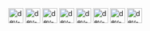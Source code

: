 <div style = "display: inline-block">
  <img align = "center" alt = "dev-icon-html" height = "30" width = "30" src = "https://cdn.jsdelivr.net/gh/devicons/devicon/icons/html5/html5-original.svg" >
  <img align = "center" alt = "dev-icon-css" height = "30" width = "30" src="https://cdn.jsdelivr.net/gh/devicons/devicon/icons/css3/css3-original.svg" />    
  <img align = "center" alt = "dev-icon-js" height = "30" width = "30" src = "https://cdn.jsdelivr.net/gh/devicons/devicon/icons/javascript/javascript-original.svg" >
  <img align = "center" alt = "dev-icon-ts" height = "30" width = "30" src = "https://cdn.jsdelivr.net/gh/devicons/devicon/icons/typescript/typescript-original.svg" >
  <img align = "center" alt = "dev-icon-react" height = "30" width = "30" src = "https://cdn.jsdelivr.net/gh/devicons/devicon/icons/react/react-original.svg" >
  <img align = "center" alt = "dev-icon-php" height = "30" width = "30" src = "https://cdn.jsdelivr.net/gh/devicons/devicon/icons/php/php-original.svg">
  <img align = "center" alt = "dev-icon-laravel" height = "30" width ="30" src="https://cdn.jsdelivr.net/gh/devicons/devicon/icons/laravel/laravel-plain-wordmark.svg">
  <img align = "center" alt = "dev-icon-nodejs" height = "30" width = "30" src = "https://cdn.jsdelivr.net/gh/devicons/devicon/icons/nodejs/nodejs-plain-wordmark.svg" >
</div>



